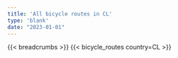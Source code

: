 ```yaml
---
title: 'All bicycle routes in CL'
type: 'blank'
date: "2023-01-01"
---
```


{{< breadcrumbs >}}
{{< bicycle_routes country=CL >}}
